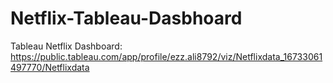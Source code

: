 # Netflix-Tableau-Dasbhoard

Tableau Netflix Dashboard:
https://public.tableau.com/app/profile/ezz.ali8792/viz/Netflixdata_16733061497770/Netflixdata
